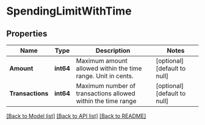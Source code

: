 # SpendingLimitWithTime

## Properties
Name | Type | Description | Notes
------------ | ------------- | ------------- | -------------
**Amount** | **int64** | Maximum amount allowed within the time range. Unit in cents. | [optional] [default to null]
**Transactions** | **int64** | Maximum number of transactions allowed within the time range | [optional] [default to null]

[[Back to Model list]](../README.md#documentation-for-models) [[Back to API list]](../README.md#documentation-for-api-endpoints) [[Back to README]](../README.md)

